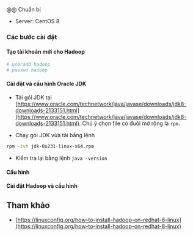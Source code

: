 
@@ Chuẩn bị

- Server: CentOS 8

### Các bước cài đặt

#### Tạo tài khoản mới cho Hadoop

```bash
# useradd hadoop
# passwd hadoop
```

#### Cài đặt và cấu hình Oracle JDK

- Tải gói JDK tại [https://www.oracle.com/technetwork/java/javase/downloads/jdk8-downloads-2133151.html](https://www.oracle.com/technetwork/java/javase/downloads/jdk8-downloads-2133151.html). Chú ý chọn file có đuôi mở rộng là ```rpm```.

- Chạy gói JDK vừa tải bằng lệnh 

```bash
rpm -ivh jdk-8u231-linux-x64.rpm
```

- Kiểm tra lại bằng lệnh ```java -version```

#### Cấu hình 

#### Cài đặt Hadoop và cấu hình





## Tham khảo
- [https://linuxconfig.org/how-to-install-hadoop-on-redhat-8-linux](https://linuxconfig.org/how-to-install-hadoop-on-redhat-8-linux)
